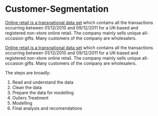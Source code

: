 # Customer-Segmentation
<a href="https://archive.ics.uci.edu/ml/datasets/online+retail">Online retail is a transnational data set</a> which contains all the transactions occurring between 01/12/2010 and 09/12/2011 for a UK-based and registered non-store online retail. The company mainly sells unique all-occasion gifts. Many customers of the company are wholesalers.

<a href="https://archive.ics.uci.edu/ml/datasets/online+retail">Online retail is a transnational data set</a> which contains all the transactions occurring between 01/12/2010 and 09/12/2011 for a UK-based and registered non-store online retail. The company mainly sells unique all-occasion gifts. Many customers of the company are wholesalers.

The steps are broadly:
1. Read and understand the data
2. Clean the data
3. Prepare the data for modelling
4. Ouliers Treatment
5. Modelling
6. Final analysis and recomendations
